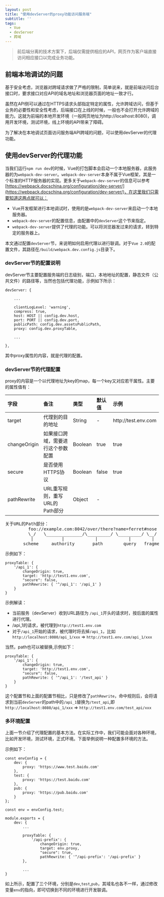 ```yaml
---
layout: post
title: "使用devServer的proxy功能访问服务端"
subtitle: ''
tags:
  - Vue
  - devServer
  - 跨域
---
```




> 前后端分离的技术方案下，后端仅需提供相应的API，网页作为客户端直接访问相应接口以完成业务功能。

## 前端本地调试的问题

基于安全考虑，浏览器对跨域请求做了严格的限制，简单说来，就是前端访问后台接口时，要求接口对应API的域名地址和浏览器页面的地址一致才行。

虽然在API侧可以通过在HTTPS请求头部指定特定的属性，允许跨域访问，但基于业务的必要性和安全性考虑，后端接口在上线的时候，一般也不会打开允许跨域的能力。这就为前端的本地开发环境（一般网页地址为http://localhost:8080)，调用开发环境，测试环境，线上环境的API带来了障碍。

为了解决在本地调试页面访问服务端API跨域的问题，可以使用devServer的代理功能。

## 使用devServer的代理功能

当我们运行`npm run dev`的时候，Vue的打包脚本会启动一个本地服务器，此服务器的为`webpack-dev-server`。`webpack-dev-server`本身不属于Vue框架，其是一个标准的HTTP服务器的实现。更多关于`webpack-dev-server`的信息可以参考[https://webpack.docschina.org/configuration/dev-server/](https://webpack.docschina.org/configuration/dev-server/)，在这里我们只需要知道这两点就可以：

- Vue开发框架进行本地调试时，使用的是`webpack-dev-server`来启动一个本地服务器。
- `webpack-dev-server`的配置信息，由配置中的`devServer`这个节来指定。
- `webpack-dev-server`提供了代理的功能。可以将浏览器发过来的请求，转到特定的服务器上。

本文通过配置`devServer`节，来说明如何启用代理以进行联调。对于`Vue 2.0`的配置文件，其路径在`/build/webpack.dev.config.js`目录下。

### devServer节的配置说明

devServer节主要配置服务端的日志级别，端口，本地地址的配置，静态文件（公共文件）的路径等，当然也包括代理功能，示例如下所示：

```
devServer: {
    
    ...

    clientLogLevel: 'warning',
    compress: true,
    host: HOST || config.dev.host,
    port: PORT || config.dev.port,
    publicPath: config.dev.assetsPublicPath,
    proxy: config.dev.proxyTable,
    
    ...

},
```

其中proxy属性的内容，就是代理的配置。

### devServer节的代理配置

proxy的内容是一个以代理地址为key的map，每一个key又对应若干属性。主要的属性值有：


| 字段           | 备注                   | 类型      | 默认值   | 示例                   |
| :----------- | :------------------- | :------ | :---- | :------------------- |
| target       | 代理到的目的地址             | String  | -     | http\://test.env.com |
| changeOrigin | 如果接口跨域，需要进行这个参数配置    | Boolean | true  | true                 |
| secure       | 是否使用HTTPS协议          | Boolean | false | true                 |
| pathRewrite  | URL重写规则，重写URL的Path部分 | Object  | -     |                      |

<pre>
关于URL的Path部分：
         foo://example.com:8042/over/there?name=ferret#nose
         \_/   \______________/\_________/ \_________/ \__/
          |           |            |            |        |
       scheme     authority       path        query   fragment
</pre>

示例如下：

```
proxyTable: {
    '/api_1': {
        changeOrigin: true,
        target: 'http://test1.env.com',
        "secure": false,
        pathRewrite: { '^/api_1': '/api_1' }
    }
}
```

示例解读：

- 当前服务（devServer）收到URL路径为 `/api_1`开头的请求时，按后面的属性进行代理。
- /api_1的请求，被代理到`http://test1.env.com`
- 对于`/api_1`开始的请求，被代理时将去掉`/api_1`，比如`http://localhost:8080/api_1/xxx` => `http://test1.env.com/api_1/xxx`

当然，path也可以被替换,示例如下：

```
proxyTable: {
    '/api_1': {
        changeOrigin: true,
        target: 'http://test1.env.com',
        "secure": false,
        pathRewrite: { '^/api_1': '/test_api' }
    }
}
```

这个配置节和上面的配置节相比，只是修改了`pathRewrite`，命中规则后，会将请求到当前`devServer`的path中的`/api_1`替换为`/test_api`,即`http://localhost:8080/api_1/xxx` => `http://test1.env.com/test_api/xxx`

### 多环境配置

上面一节介绍了代理配置的基本方法。在实际工作中，我们可能会面对各种环境，比如开发环境，测试环境，正式环境。下面举例说明一种配置多环境的方法。

示例如下：

```
const envConfig = {
    dev: {
        proxy: 'https://www.test.baidu.com'
    },
    test: {
        proxy: 'https://test.baidu.com'
    },
    pub: {
        proxy: 'https://pub.baidu.com'
    }
};

const env = envConfig.test;

module.exports = {
    dev: {
        ...

        proxyTable: {
            '/api-prefix': {
                changeOrigin: true,
                target: env.proxy,
                "secure": true,
                pathRewrite: { '^/api-prefix': '/api-prefix' }
        },

        ...
}
```

如上所示，配置了三个环境，分别是`dev`,`test`,`pub`，其域名也各不一样，通过修改变量`env`的指向，即可切换到不同的环境进行开发联调。
